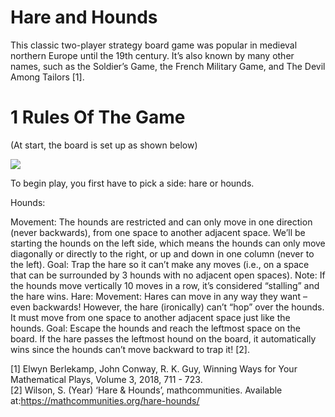 # Hare and Hounds

This classic two-player strategy board game was popular in medieval northern Europe until the 19th century. It’s also known by many other names, such as the Soldier’s Game, the French Military Game, and The Devil Among Tailors [1].


# 1 Rules Of The Game

(At start, the board is set up as shown below)  

<img src="https://mathcommunities.org/wp-content/uploads/elementor/thumbs/Hare-and-the-Hounds-3-p7pxe0x8hl5bc4oy1vevrcrcb2z5rtew09idh3sf8q.png">  

To begin play, you first have to pick a side: hare or hounds. 

Hounds:

Movement: The hounds are restricted and can only move in one direction (never backwards), from one space to another adjacent space. We’ll be starting the hounds on the left side, which means the hounds can only move diagonally or directly to the right, or up and down in one column (never to the left).
Goal: Trap the hare so it can’t make any moves (i.e., on a space that can be surrounded by 3 hounds with no adjacent open spaces).
Note: If the hounds move vertically 10 moves in a row, it’s considered “stalling” and the hare wins.
Hare:
Movement: Hares can move in any way they want – even backwards! However, the hare (ironically) can’t “hop” over the hounds. It must move from one space to another adjacent space just like the hounds.
Goal: Escape the hounds and reach the leftmost space on the board. If the hare passes the leftmost hound on the board, it automatically wins since the hounds can’t move backward to trap it! [2].









[1] Elwyn Berlekamp, John Conway, R. K. Guy, Winning Ways for Your Mathematical Plays, Volume 3, 2018, 711 - 723.  
[2] Wilson, S. (Year) ‘Hare & Hounds’, mathcommunities. Available at:https://mathcommunities.org/hare-hounds/
